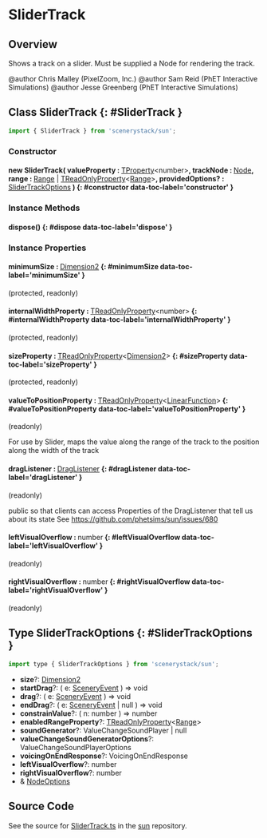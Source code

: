 # SliderTrack

## Overview

Shows a track on a slider.  Must be supplied a Node for rendering the track.

@author Chris Malley (PixelZoom, Inc.)
@author Sam Reid (PhET Interactive Simulations)
@author Jesse Greenberg (PhET Interactive Simulations)

## Class SliderTrack {: #SliderTrack }


```js
import { SliderTrack } from 'scenerystack/sun';
```
### Constructor

#### new SliderTrack( valueProperty : <span style="font-weight: 400;">[TProperty](../axon/TProperty.md)&lt;<span style="color: hsla(calc(var(--md-hue) + 180deg),80%,40%,1);">number</span>&gt;</span>, trackNode : <span style="font-weight: 400;">[Node](../scenery/Node.md)</span>, range : <span style="font-weight: 400;">[Range](../dot/Range.md) | [TReadOnlyProperty](../axon/TReadOnlyProperty.md)&lt;[Range](../dot/Range.md)&gt;</span>, providedOptions? : <span style="font-weight: 400;">[SliderTrackOptions](../sun/SliderTrack.md#SliderTrackOptions)</span> ) {: #constructor data-toc-label='constructor' }

### Instance Methods

#### dispose() {: #dispose data-toc-label='dispose' }

### Instance Properties

#### minimumSize : <span style="font-weight: 400;">[Dimension2](../dot/Dimension2.md)</span> {: #minimumSize data-toc-label='minimumSize' }

(protected, readonly)

#### internalWidthProperty : <span style="font-weight: 400;">[TReadOnlyProperty](../axon/TReadOnlyProperty.md)&lt;<span style="color: hsla(calc(var(--md-hue) + 180deg),80%,40%,1);">number</span>&gt;</span> {: #internalWidthProperty data-toc-label='internalWidthProperty' }

(protected, readonly)

#### sizeProperty : <span style="font-weight: 400;">[TReadOnlyProperty](../axon/TReadOnlyProperty.md)&lt;[Dimension2](../dot/Dimension2.md)&gt;</span> {: #sizeProperty data-toc-label='sizeProperty' }

(protected, readonly)

#### valueToPositionProperty : <span style="font-weight: 400;">[TReadOnlyProperty](../axon/TReadOnlyProperty.md)&lt;[LinearFunction](../dot/LinearFunction.md)&gt;</span> {: #valueToPositionProperty data-toc-label='valueToPositionProperty' }

(readonly)

For use by Slider, maps the value along the range of the track to the position along the width of the track

#### dragListener : <span style="font-weight: 400;">[DragListener](../scenery/DragListener.md)</span> {: #dragListener data-toc-label='dragListener' }

(readonly)

public so that clients can access Properties of the DragListener that tell us about its state
See https://github.com/phetsims/sun/issues/680

#### leftVisualOverflow : <span style="font-weight: 400;"><span style="color: hsla(calc(var(--md-hue) + 180deg),80%,40%,1);">number</span></span> {: #leftVisualOverflow data-toc-label='leftVisualOverflow' }

(readonly)

#### rightVisualOverflow : <span style="font-weight: 400;"><span style="color: hsla(calc(var(--md-hue) + 180deg),80%,40%,1);">number</span></span> {: #rightVisualOverflow data-toc-label='rightVisualOverflow' }

(readonly)



## Type SliderTrackOptions {: #SliderTrackOptions }


```js
import type { SliderTrackOptions } from 'scenerystack/sun';
```
- **size**?: [Dimension2](../dot/Dimension2.md)
- **startDrag**?: ( e: [SceneryEvent](../scenery/SceneryEvent.md) ) =&gt; <span style="color: hsla(calc(var(--md-hue) + 180deg),80%,40%,1);">void</span>
- **drag**?: ( e: [SceneryEvent](../scenery/SceneryEvent.md) ) =&gt; <span style="color: hsla(calc(var(--md-hue) + 180deg),80%,40%,1);">void</span>
- **endDrag**?: ( e: [SceneryEvent](../scenery/SceneryEvent.md) | <span style="color: hsla(calc(var(--md-hue) + 180deg),80%,40%,1);">null</span> ) =&gt; <span style="color: hsla(calc(var(--md-hue) + 180deg),80%,40%,1);">void</span>
- **constrainValue**?: ( n: <span style="color: hsla(calc(var(--md-hue) + 180deg),80%,40%,1);">number</span> ) =&gt; <span style="color: hsla(calc(var(--md-hue) + 180deg),80%,40%,1);">number</span>
- **enabledRangeProperty**?: [TReadOnlyProperty](../axon/TReadOnlyProperty.md)&lt;[Range](../dot/Range.md)&gt;
- **soundGenerator**?: ValueChangeSoundPlayer | <span style="color: hsla(calc(var(--md-hue) + 180deg),80%,40%,1);">null</span>
- **valueChangeSoundGeneratorOptions**?: ValueChangeSoundPlayerOptions
- **voicingOnEndResponse**?: VoicingOnEndResponse
- **leftVisualOverflow**?: <span style="color: hsla(calc(var(--md-hue) + 180deg),80%,40%,1);">number</span>
- **rightVisualOverflow**?: <span style="color: hsla(calc(var(--md-hue) + 180deg),80%,40%,1);">number</span>
- &amp; [NodeOptions](../scenery/Node.md#NodeOptions)




## Source Code

See the source for [SliderTrack.ts](https://github.com/phetsims/sun/blob/main/js/SliderTrack.ts) in the [sun](https://github.com/phetsims/sun) repository.
